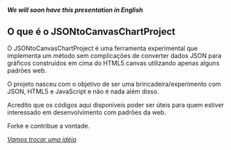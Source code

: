 #### *We will soon have this presentation in English*

## O que é o JSONtoCanvasChartProject
O JSONtoCanvasChartProject é uma ferramenta experimental que implementa um método sem complicações de converter dados JSON para gráficos construídos em cima do HTML5 canvas utilizando apenas alguns padrões web.

O projeto nasceu com o objetivo de ser uma brincadeira/experimento com JSON, HTML5 e JavaScript e não é nada além disso.

Acredito que os códigos aqui disponíveis poder ser úteis para quem estiver interessado em desenvolvimento com padrões da web.

Forke e contribue a vontade.

*[Vamos trocar uma idéia](http://viniciusalmeida.com)*